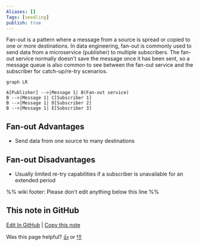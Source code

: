 ```yaml
---
Aliases: []
Tags: [seedling]
publish: true
---
```


Fan-out is a pattern where a message from a source is spread or copied to one or more destinations. In data engineering, fan-out is commonly used to send data from a microservice (publisher) to multiple subscribers. The fan-out service normally doesn't save the message once it has been sent, so a message queue is also common to see between the fan-out service and the subscriber for catch-up/re-try scenarios.

```mermaid
graph LR

A[Publisher] -->|Message 1| B(Fan-out service)
B -->|Message 1| C[Subscriber 1]
B -->|Message 1| D[Subscriber 2]
B -->|Message 1| E[Subscriber 3]
```

## Fan-out Advantages

- Send data from one source to many destinations

## Fan-out Disadvantages

- Usually limited re-try capabilities if a subscriber is unavailable for an extended period

%% wiki footer: Please don't edit anything below this line %%

## This note in GitHub

<span class="git-footer">[Edit In GitHub](https://github.dev/data-engineering-community/data-engineering-wiki/blob/main/Concepts/Fan-out.md "git-hub-edit-note") | [Copy this note](https://raw.githubusercontent.com/data-engineering-community/data-engineering-wiki/main/Concepts/Fan-out.md "git-hub-copy-note")</span>

<span class="git-footer">Was this page helpful?
[👍](https://tally.so/r/mOaxjk?rating=Yes&url=https://dataengineering.wiki/Concepts/Fan-out) or [👎](https://tally.so/r/mOaxjk?rating=No&url=https://dataengineering.wiki/Concepts/Fan-out)</span>
